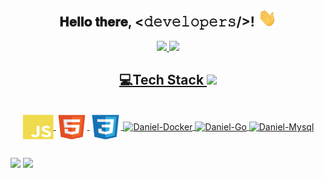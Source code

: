 <div align="center">
<h2> 𝐇𝐞𝐥𝐥𝐨 𝐭𝐡𝐞𝐫𝐞, <𝚍𝚎𝚟𝚎𝚕𝚘𝚙𝚎𝚛𝚜/>! <img src="https://github.com/ABSphreak/ABSphreak/blob/master/gifs/Hi.gif" width="30px"></h2>
</div>

<div align="center">
  <a href="https://github.com/bastosydaniel">
  <img height="140em" src="https://github-readme-stats.vercel.app/api?username=bastosydaniel&show_icons=true&theme=dark&include_all_commits=true&count_private=true"/>
  <img height="140em" src="https://github-readme-stats.vercel.app/api/top-langs/?username=bastosydaniel&layout=compact&langs_count=7&theme=dark"/>
</div>
  
<div align ="center"><h2> 💻Tech Stack <img src = "https://media2.giphy.com/media/QssGEmpkyEOhBCb7e1/giphy.gif?cid=ecf05e47a0n3gi1bfqntqmob8g9aid1oyj2wr3ds3mg700bl&rid=giphy.gif" width = 32px> </h2></div>
<div align="center" style="display: inline_block"><br>
  <img align="center" alt="Daniel-Js" height="40" width="50" src="https://raw.githubusercontent.com/devicons/devicon/master/icons/javascript/javascript-plain.svg">
  <img align="center" alt="Daniel-HTML" height="40" width="50" src="https://raw.githubusercontent.com/devicons/devicon/master/icons/html5/html5-original.svg">
  <img align="center" alt="Daniel-CSS" height="40" width="50" src="https://raw.githubusercontent.com/devicons/devicon/master/icons/css3/css3-original.svg">
  <img align="center" alt="Daniel-Docker" height="40" width="50" src="https://cdn.jsdelivr.net/gh/devicons/devicon/icons/docker/docker-original-wordmark.svg"/>
<img align="center" alt="Daniel-Go" height="40" width="50" src="https://cdn.jsdelivr.net/gh/devicons/devicon/icons/go/go-original-wordmark.svg" />
 <img align="center" alt="Daniel-Mysql" height="40" width="50" src="https://cdn.jsdelivr.net/gh/devicons/devicon/icons/mysql/mysql-original-wordmark.svg" />     
  <!-- <img align="right" alt="Daniel-pic" height="150" style="border-radius:50px;" src=""> !-->
</div>
  
  ##
  
 <div> 
  <a href = "mailto:bastosydaniel@gmail.com"><img src="https://img.shields.io/badge/-Gmail-%23333?style=for-the-badge&logo=gmail&logoColor=white" target="_blank"></a>
  <a href="https://www.linkedin.com/in/daniel-bastos-62806320a/" target="_blank"><img src="https://img.shields.io/badge/-LinkedIn-%230077B5?style=for-the-badge&logo=linkedin&logoColor=white" target="_blank"></a> 
 
   <!--[Snake animation](https://github.com/bastosydaniel/bastosydaniel/blob/output/github-contribution-grid-snake.svg) !-->
</div>
